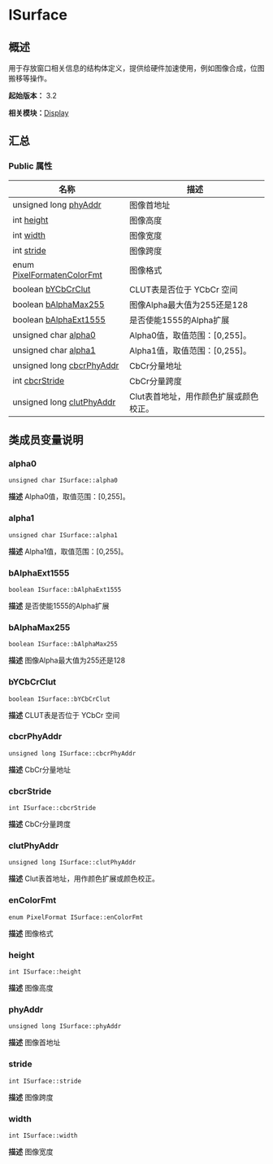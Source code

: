# ISurface


## 概述

用于存放窗口相关信息的结构体定义，提供给硬件加速使用，例如图像合成，位图搬移等操作。

**起始版本：** 3.2

**相关模块：**[Display](_display_v10.md)


## 汇总


### Public 属性

| 名称 | 描述 | 
| -------- | -------- |
| unsigned long [phyAddr](#phyaddr) | 图像首地址  | 
| int [height](#height) | 图像高度  | 
| int [width](#width) | 图像宽度  | 
| int [stride](#stride) | 图像跨度  | 
| enum [PixelFormat](_display_v10.md#pixelformat)[enColorFmt](#encolorfmt) | 图像格式  | 
| boolean [bYCbCrClut](#bycbcrclut) | CLUT表是否位于 YCbCr 空间  | 
| boolean [bAlphaMax255](#balphamax255) | 图像Alpha最大值为255还是128  | 
| boolean [bAlphaExt1555](#balphaext1555) | 是否使能1555的Alpha扩展  | 
| unsigned char [alpha0](#alpha0) | Alpha0值，取值范围：[0,255]。  | 
| unsigned char [alpha1](#alpha1) | Alpha1值，取值范围：[0,255]。  | 
| unsigned long [cbcrPhyAddr](#cbcrphyaddr) | CbCr分量地址  | 
| int [cbcrStride](#cbcrstride) | CbCr分量跨度  | 
| unsigned long [clutPhyAddr](#clutphyaddr) | Clut表首地址，用作颜色扩展或颜色校正。  | 


## 类成员变量说明


### alpha0

```
unsigned char ISurface::alpha0
```
**描述**
Alpha0值，取值范围：[0,255]。


### alpha1

```
unsigned char ISurface::alpha1
```
**描述**
Alpha1值，取值范围：[0,255]。


### bAlphaExt1555

```
boolean ISurface::bAlphaExt1555
```
**描述**
是否使能1555的Alpha扩展


### bAlphaMax255

```
boolean ISurface::bAlphaMax255
```
**描述**
图像Alpha最大值为255还是128


### bYCbCrClut

```
boolean ISurface::bYCbCrClut
```
**描述**
CLUT表是否位于 YCbCr 空间


### cbcrPhyAddr

```
unsigned long ISurface::cbcrPhyAddr
```
**描述**
CbCr分量地址


### cbcrStride

```
int ISurface::cbcrStride
```
**描述**
CbCr分量跨度


### clutPhyAddr

```
unsigned long ISurface::clutPhyAddr
```
**描述**
Clut表首地址，用作颜色扩展或颜色校正。


### enColorFmt

```
enum PixelFormat ISurface::enColorFmt
```
**描述**
图像格式


### height

```
int ISurface::height
```
**描述**
图像高度


### phyAddr

```
unsigned long ISurface::phyAddr
```
**描述**
图像首地址


### stride

```
int ISurface::stride
```
**描述**
图像跨度


### width

```
int ISurface::width
```
**描述**
图像宽度
